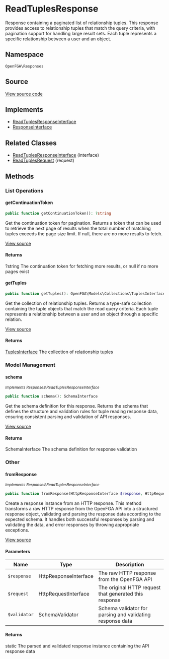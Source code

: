 # ReadTuplesResponse

Response containing a paginated list of relationship tuples. This response provides access to relationship tuples that match the query criteria, with pagination support for handling large result sets. Each tuple represents a specific relationship between a user and an object.

## Namespace
`OpenFGA\Responses`

## Source
[View source code](https://github.com/evansims/openfga-php/blob/main/src/Responses/ReadTuplesResponse.php)

## Implements
* [ReadTuplesResponseInterface](ReadTuplesResponseInterface.md)
* [ResponseInterface](ResponseInterface.md)

## Related Classes
* [ReadTuplesResponseInterface](Responses/ReadTuplesResponseInterface.md) (interface)
* [ReadTuplesRequest](Requests/ReadTuplesRequest.md) (request)



## Methods

                                                                                    
### List Operations
#### getContinuationToken


```php
public function getContinuationToken(): ?string
```

Get the continuation token for pagination. Returns a token that can be used to retrieve the next page of results when the total number of matching tuples exceeds the page size limit. If null, there are no more results to fetch.

[View source](https://github.com/evansims/openfga-php/blob/main/src/Responses/ReadTuplesResponse.php#L95)


#### Returns
?string
 The continuation token for fetching more results, or null if no more pages exist

#### getTuples


```php
public function getTuples(): OpenFGA\Models\Collections\TuplesInterface
```

Get the collection of relationship tuples. Returns a type-safe collection containing the tuple objects that match the read query criteria. Each tuple represents a relationship between a user and an object through a specific relation.

[View source](https://github.com/evansims/openfga-php/blob/main/src/Responses/ReadTuplesResponse.php#L104)


#### Returns
[TuplesInterface](Models/Collections/TuplesInterface.md)
 The collection of relationship tuples

### Model Management
#### schema

*<small>Implements Responses\ReadTuplesResponseInterface</small>*  

```php
public function schema(): SchemaInterface
```

Get the schema definition for this response. Returns the schema that defines the structure and validation rules for tuple reading response data, ensuring consistent parsing and validation of API responses.

[View source](https://github.com/evansims/openfga-php/blob/main/src/Responses/ReadTuplesResponseInterface.php#L34)


#### Returns
SchemaInterface
 The schema definition for response validation

### Other
#### fromResponse

*<small>Implements Responses\ReadTuplesResponseInterface</small>*  

```php
public function fromResponse(HttpResponseInterface $response, HttpRequestInterface $request, SchemaValidator $validator): static
```

Create a response instance from an HTTP response. This method transforms a raw HTTP response from the OpenFGA API into a structured response object, validating and parsing the response data according to the expected schema. It handles both successful responses by parsing and validating the data, and error responses by throwing appropriate exceptions.

[View source](https://github.com/evansims/openfga-php/blob/main/src/Responses/ResponseInterface.php#L44)

#### Parameters
| Name | Type | Description |
|------|------|-------------|
| `$response` | HttpResponseInterface | The raw HTTP response from the OpenFGA API |
| `$request` | HttpRequestInterface | The original HTTP request that generated this response |
| `$validator` | SchemaValidator | Schema validator for parsing and validating response data |

#### Returns
static
 The parsed and validated response instance containing the API response data

